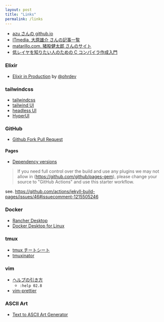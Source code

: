 ```yaml
---
layout: post
title: "Links"
permalink: /links
---
```


- [azu さんの github.io](https://github.com/efcl/efcl.github.io)
- [ITmedia, 大原雄介 さんの記事一覧](https://www.itmedia.co.jp/author/100380/)
- [matarillo.com, 猪股健太郎 さんのサイト](https://matarillo.com/)
- [低レイヤを知りたい人のための C コンパイラ作成入門](https://www.sigbus.info/compilerbook)

### Elixir

- [Elixir in Production](https://docs.google.com/presentation/d/15E_GcPijyqT1yiw-f6_rFEKJBp4KNMd-5duXfjehfZ0/edit#slide=id.g12bf5108b47_0_0) by [@ohrdev](https://twitter.com/ohrdev)

### tailwindcss

- [tailwindcss](https://tailwindcss.com/)
- [tailwind UI](https://tailwindui.com/)
- [headless UI](https://headlessui.com/)
- [HyperUI](https://www.hyperui.dev/)

### GitHub

- [Github Fork Pull Request](http://kik.xii.jp/archives/179)

#### Pages

- [Dependency versions](https://pages.github.com/versions/)

> If you need full control over the build and use any plugins we may not allow in (https://github.com/github/pages-gem), please change your source to "GitHub Actions" and use this starter workflow.

see. https://github.com/actions/jekyll-build-pages/issues/46#issuecomment-1215505246

### Docker

- [Rancher Desktop](https://github.com/rancher-sandbox/rancher-desktop/)
- [Docker Desktop for Linux](https://github.com/docker/desktop-linux)

### tmux

- [tmux チートシート](https://qiita.com/nmrmsys/items/03f97f5eabec18a3a18b)
- [tmuxinator](https://github.com/tmuxinator/tmuxinator)

### vim

- [ヘルプの引き方](https://vim-jp.org/vimdoc-ja/usr_02.html#02.8)
  - `:help 02.8`
- [vim-prettier](https://github.com/prettier/vim-prettier)

### ASCII Art

- [Text to ASCII Art Generator](http://patorjk.com/software/taag)
